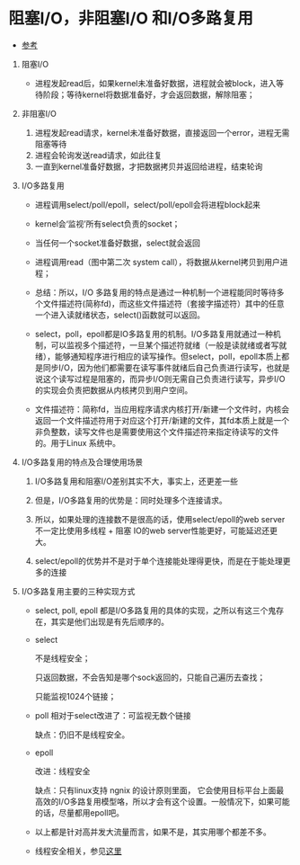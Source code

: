 # 阻塞I/O，非阻塞I/O 和I/O多路复用

- [参考](https://www.jianshu.com/p/3137248d9ac5)
1. 阻塞I/O
    - 进程发起read后，如果kernel未准备好数据，进程就会被block，进入等待阶段；等待kernel将数据准备好，才会返回数据，解除阻塞；

2. 非阻塞I/O
    1. 进程发起read请求，kernel未准备好数据，直接返回一个error，进程无需阻塞等待
    2. 进程会轮询发送read请求，如此往复
    3. 一直到kernel准备好数据，才把数据拷贝并返回给进程，结束轮询


3. I/O多路复用
    
    - 进程调用select/poll/epoll，select/poll/epoll会将进程block起来

    - kernel会‘监视’所有select负责的socket；

    - 当任何一个socket准备好数据，select就会返回

    - 进程调用read（图中第二次 system call），将数据从kernel拷贝到用户进程；

    - 总结：所以，I/O 多路复用的特点是通过一种机制一个进程能同时等待多个文件描述符(简称fd)，而这些文件描述符（套接字描述符）其中的任意一个进入读就绪状态，select()函数就可以返回。

    - select，poll，epoll都是IO多路复用的机制。I/O多路复用就通过一种机制，可以监视多个描述符，一旦某个描述符就绪（一般是读就绪或者写就绪），能够通知程序进行相应的读写操作。但select，poll，epoll本质上都是同步I/O，因为他们都需要在读写事件就绪后自己负责进行读写，也就是说这个读写过程是阻塞的，而异步I/O则无需自己负责进行读写，异步I/O的实现会负责把数据从内核拷贝到用户空间。 

    - 文件描述符：简称fd，当应用程序请求内核打开/新建一个文件时，内核会返回一个文件描述符用于对应这个打开/新建的文件，其fd本质上就是一个非负整数，读写文件也是需要使用这个文件描述符来指定待读写的文件的。用于Linux 系统中。

4. I/O多路复用的特点及合理使用场景
    1. I/O多路复用和阻塞I/O差别其实不大，事实上，还更差一些

    2. 但是，I/O多路复用的优势是：同时处理多个连接请求。

    3. 所以，如果处理的连接数不是很高的话，使用select/epoll的web server不一定比使用多线程 + 阻塞 IO的web server性能更好，可能延迟还更大。

    4. select/epoll的优势并不是对于单个连接能处理得更快，而是在于能处理更多的连接

5. I/O多路复用主要的三种实现方式

    - select, poll, epoll 都是I/O多路复用的具体的实现，之所以有这三个鬼存在，其实是他们出现是有先后顺序的。

    - select

        不是线程安全；

        只返回数据，不会告知是哪个sock返回的，只能自己遍历去查找；

        只能监视1024个链接；

    - poll
        相对于select改进了：可监视无数个链接

        缺点：仍旧不是线程安全。

    - epoll

        改进：线程安全

        缺点：只有linux支持
        ngnix 的设计原则里面， 它会使用目标平台上面最高效的I/O多路复用模型咯，所以才会有这个设置。一般情况下，如果可能的话，尽量都用epoll吧。

    - 以上都是针对高并发大流量而言，如果不是，其实用哪个都差不多。
    
    - 线程安全相关，参见[这里](https://blog.csdn.net/csdnnews/article/details/82321777)